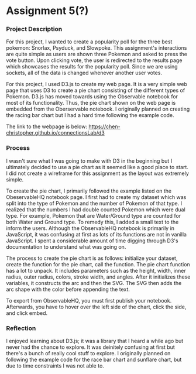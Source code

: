 # Assignment 5(?)

### Project Description

For this project, I wanted to create a popularity poll for the three best pokemon: Snorlax, Psyduck, and Slowpoke. This assignment's interactions are quite simple as users are shown three Pokemon and asked to press the vote button. Upon clicking vote, the user is redirected to the results page which showcases the results for the popularity poll. Since we are using sockets, all of the data is changed whenever another user votes.

For this project, I used D3.js to create my web page. It is a very simple web page that uses D3 to create a pie chart consisting of the different types of Pokemon. D3.js has moved towards using the Observable notebook for most of its functionality. Thus, the pie chart shown on the web page is embedded from the Oberservable notebook. I originally planned on creating the racing bar chart but I had a hard time following the example code.

The link to the webpage is below:
https://chen-christopher.github.io/connectionsLab/d3

### Process

I wasn't sure what I was going to make with D3 in the beginning but I ultimately decided to use a pie chart as it seemed like a good place to start. I did not create a wireframe for this assignment as the layout was extremely simple.

To create the pie chart, I primarily followed the example listed on the ObeservableHQ notebook page. I first had to create my dataset which was split into the type of Pokemon and the number of Pokemon of that type. I realized that the numbers I had double counted Pokemon which were dual type. For example, Pokemon that are Water/Ground type are counted for both Water and Ground type. To remedy this, I added a small text to the inform the users. Although the ObservableHQ notebook is primarily in JavaScript, it was confusing at first as lots of its functions are not in vanilla JavaScript. I spent a considerable amount of time digging through D3's documentation to understand what was going on.

The process to create the pie chart is as follows: initialize your dataset, create the function for the pie chart, call the function. The pie chart function has a lot to unpack. It includes parameters such as the height, width, inner radius, outer radius, colors, stroke width, and angles. After it initializes these variables, it constructs the arc and then the SVG. The SVG then adds the arc shape with the color before appending the text.

To export from ObservableHQ, you must first publish your notebook. Afterwards, you have to hover over the left side of the chart, click the side, and click embed.

### Reflection

I enjoyed learning about D3.js; it was a library that I heard a while ago but never had the chance to explore. It was deinitely confusing at first but there's a bunch of really cool stuff to explore. I originally planned on following the example code for the race bar chart and sunflare chart, but due to time constraints I was not able to.
